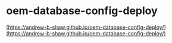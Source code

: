 # oem-database-config-deploy
[https://andrew-b-shaw.github.io/oem-database-config-deploy/](https://andrew-b-shaw.github.io/oem-database-config-deploy/)
